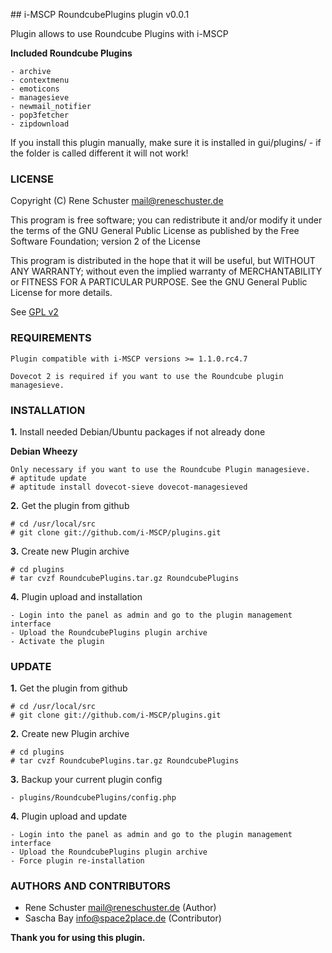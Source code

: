 ## i-MSCP RoundcubePlugins plugin v0.0.1

Plugin allows to use Roundcube Plugins with i-MSCP

**Included Roundcube Plugins**

	- archive
	- contextmenu
	- emoticons
	- managesieve
	- newmail_notifier
	- pop3fetcher
	- zipdownload

If you install this plugin manually, make sure it is installed in
gui/plugins/ - if the folder is called different it will not work!

### LICENSE

Copyright (C) Rene Schuster <mail@reneschuster.de>

This program is free software; you can redistribute it and/or modify
it under the terms of the GNU General Public License as published by
the Free Software Foundation; version 2 of the License

This program is distributed in the hope that it will be useful,
but WITHOUT ANY WARRANTY; without even the implied warranty of
MERCHANTABILITY or FITNESS FOR A PARTICULAR PURPOSE.  See the
GNU General Public License for more details.

See [GPL v2](http://www.gnu.org/licenses/gpl-2.0.html "GPL v2")

### REQUIREMENTS

	Plugin compatible with i-MSCP versions >= 1.1.0.rc4.7
	
	Dovecot 2 is required if you want to use the Roundcube plugin managesieve.
	
### INSTALLATION

**1.** Install needed Debian/Ubuntu packages if not already done

**Debian Wheezy**

	Only necessary if you want to use the Roundcube Plugin managesieve.
	# aptitude update
	# aptitude install dovecot-sieve dovecot-managesieved
	
**2.** Get the plugin from github

	# cd /usr/local/src
	# git clone git://github.com/i-MSCP/plugins.git

**3.** Create new Plugin archive

	# cd plugins
	# tar cvzf RoundcubePlugins.tar.gz RoundcubePlugins
	
**4.** Plugin upload and installation

	- Login into the panel as admin and go to the plugin management interface
	- Upload the RoundcubePlugins plugin archive
	- Activate the plugin

### UPDATE

**1.** Get the plugin from github

	# cd /usr/local/src
	# git clone git://github.com/i-MSCP/plugins.git

**2.** Create new Plugin archive

	# cd plugins
	# tar cvzf RoundcubePlugins.tar.gz RoundcubePlugins

**3.** Backup your current plugin config

	- plugins/RoundcubePlugins/config.php
	
**4.** Plugin upload and update

	- Login into the panel as admin and go to the plugin management interface
	- Upload the RoundcubePlugins plugin archive
	- Force plugin re-installation

### AUTHORS AND CONTRIBUTORS

 - Rene Schuster <mail@reneschuster.de> (Author)
 - Sascha Bay <info@space2place.de> (Contributor)

**Thank you for using this plugin.**
